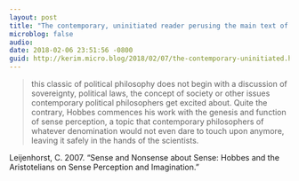 ```yaml
---
layout: post
title: "The contemporary, uninitiated reader perusing the main text of Leviathan is in for quite a surprise"
microblog: false
audio: 
date: 2018-02-06 23:51:56 -0800
guid: http://kerim.micro.blog/2018/02/07/the-contemporary-uninitiated.html
---
```

> this classic of political philosophy does not begin with a discussion of sovereignty, political laws, the concept of society or other issues contemporary political philosophers get excited about. Quite the contrary, Hobbes commences his work with the genesis and function of sense perception, a topic that contemporary philosophers of whatever denomination would not even dare to touch upon anymore, leaving it safely in the hands of the scientists.

Leijenhorst, C. 2007. “Sense and Nonsense about Sense: Hobbes and the Aristotelians on Sense Perception and Imagination.” 
